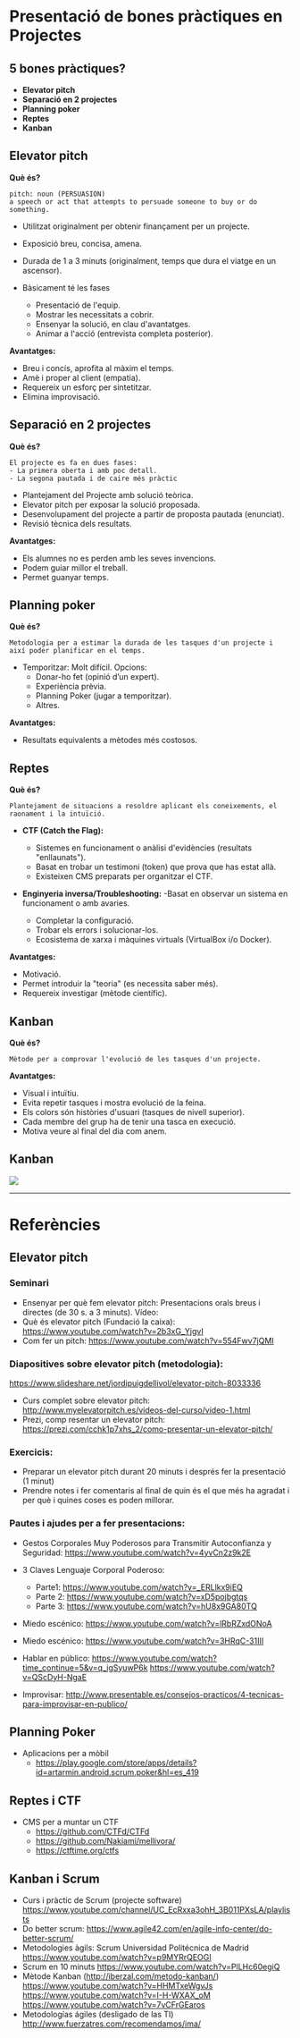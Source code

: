 # Presentació de bones pràctiques en Projectes

## 5 bones pràctiques?

- **Elevator pitch**
- **Separació en 2 projectes**
- **Planning poker**
- **Reptes**
- **Kanban**


## Elevator pitch

**Què és?**

~~~
pitch: noun (PERSUASION)
a speech or act that attempts to persuade someone to buy or do something.
~~~

- Utilitzat originalment per obtenir finançament per un projecte.
- Exposició breu, concisa, amena.
- Durada de 1 a 3 minuts (originalment, temps que dura el viatge en un ascensor).

- Bàsicament té les fases
	- Presentació de l'equip.
	- Mostrar les necessitats a cobrir.
	- Ensenyar la solució, en clau d'avantatges.
	- Animar a l'acció (entrevista completa posterior).

**Avantatges:**

- Breu i concís, aprofita al màxim el temps.
- Amè i proper al client (empatia).
- Requereix un esforç per sintetitzar.
- Elimina improvisació.


## Separació en 2 projectes

**Què és?**

~~~
El projecte es fa en dues fases:
- La primera oberta i amb poc detall.
- La segona pautada i de caire més pràctic
~~~

- Plantejament del Projecte amb solució teòrica.
- Elevator pitch per exposar la solució proposada.
- Desenvolupament del projecte a partir de proposta pautada (enunciat).
- Revisió tècnica dels resultats.

**Avantatges:**
- Els alumnes no es perden amb les seves invencions.
- Podem guiar millor el treball.
- Permet guanyar temps.


## Planning poker

**Què és?**

~~~
Metodologia per a estimar la durada de les tasques d'un projecte i així poder planificar en el temps.
~~~

- Temporitzar: Molt difícil. Opcions:
	- Donar-ho fet (opinió d’un expert).
	- Experiència prèvia.
	- Planning Poker (jugar a temporitzar).
	- Altres.

**Avantatges:**
- Resultats equivalents a mètodes més costosos.

## Reptes

**Què és?**

~~~
Plantejament de situacions a resoldre aplicant els coneixements, el raonament i la intuïció.
~~~

- **CTF (Catch the Flag):**
	- Sistemes en funcionament o anàlisi d'evidències (resultats "enllaunats").
	- Basat en trobar un testimoni (token) que prova que has estat allà.
	- Existeixen CMS preparats per organitzar el CTF.

- **Enginyeria inversa/Troubleshooting:**
	-Basat en observar un sistema en funcionament o amb avaries.
	- Completar la configuració.
	- Trobar els errors i solucionar-los.
	- Ecosistema de xarxa i màquines virtuals (VirtualBox i/o Docker).

**Avantatges:**
- Motivació.
- Permet introduir la "teoria" (es necessita saber més).
- Requereix investigar (mètode científic).

## Kanban

**Què és?**

~~~
Mètode per a comprovar l'evolució de les tasques d'un projecte.
~~~

**Avantatges:**
- Visual i intuïtiu.
- Evita repetir tasques i mostra evolució de la feina.
- Els colors són històries d'usuari (tasques de nivell superior).
- Cada membre del grup ha de tenir una tasca en execució.
- Motiva veure al final del dia com anem.

## Kanban
![](imgs/20180424-095418.png)

***

# Referències

## Elevator pitch

### Seminari
- Ensenyar per què fem elevator pitch: Presentacions orals breus i directes (de 30 s. a 3 minuts).
Vídeo:
- Què és elevator pitch (Fundació la caixa): https://www.youtube.com/watch?v=2b3xG_YjgvI
- Com fer un pitch: https://www.youtube.com/watch?v=554Fwv7jQMI

### Diapositives sobre elevator pitch (metodologia):
https://www.slideshare.net/jordipuigdellivol/elevator-pitch-8033336

- Curs complet sobre elevator pitch: http://www.myelevatorpitch.es/videos-del-curso/video-1.html
- Prezi, comp resentar un elevator pitch: https://prezi.com/cchk1p7xhs_2/como-presentar-un-elevator-pitch/

### Exercicis:
- Preparar un elevator pitch durant 20 minuts i després fer la presentació (1 minut)
- Prendre notes i fer comentaris al final de quin és el que més ha agradat i per què i quines coses es poden millorar.


### Pautes i ajudes per a fer presentacions:

- Gestos Corporales Muy Poderosos para Transmitir Autoconfianza y Seguridad: https://www.youtube.com/watch?v=4yvCn2z9k2E
- 3 Claves Lenguaje Corporal Poderoso:
	- Parte1: https://www.youtube.com/watch?v=_ERLlkx9iEQ
	- Parte 2: https://www.youtube.com/watch?v=xD5pojbgtqs
	- Parte 3: https://www.youtube.com/watch?v=hU8x9GA80TQ

- Miedo escénico: https://www.youtube.com/watch?v=lRbRZxdONoA
- Miedo escénico: https://www.youtube.com/watch?v=3HRqC-31III
- Hablar en público:
https://www.youtube.com/watch?time_continue=5&v=q_igSyuwP6k
https://www.youtube.com/watch?v=QScDyH-NgaE

- Improvisar:
http://www.presentable.es/consejos-practicos/4-tecnicas-para-improvisar-en-publico/


## Planning Poker
- Aplicacions per a mòbil
	- https://play.google.com/store/apps/details?id=artarmin.android.scrum.poker&hl=es_419

## Reptes i CTF

- CMS per a muntar un CTF
	- https://github.com/CTFd/CTFd
	- https://github.com/Nakiami/mellivora/
	- https://ctftime.org/ctfs

## Kanban i Scrum

- Curs i pràctic de Scrum (projecte software)
https://www.youtube.com/channel/UC_EcRxxa3ohH_3B011PXsLA/playlists
- Do better scrum: https://www.agile42.com/en/agile-info-center/do-better-scrum/
- Metodologies àgils: Scrum Universidad Politécnica de Madrid
https://www.youtube.com/watch?v=p9MYRrQEOGI
- Scrum en 10 minuts
https://www.youtube.com/watch?v=PlLHc60egiQ
- Mètode Kanban (http://iberzal.com/metodo-kanban/)
https://www.youtube.com/watch?v=HHMTxeWgvJs
https://www.youtube.com/watch?v=I-H-WXAX_oM
https://www.youtube.com/watch?v=7vCFrGEaros
- Metodologías ágiles (desligado de las TI)
http://www.fuerzatres.com/recomendamos/ima/

